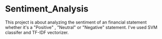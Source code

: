 # Sentiment_Analysis
This project is about analyzing the sentiment of an financial statement whether it's a "Positive" , "Neutral" or "Negative" statement. I've used SVM classifer and TF-IDF vectorizer.
